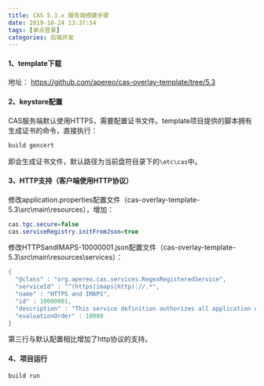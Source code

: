 ```yaml
---
title: CAS 5.3.x 服务端搭建步骤
date: 2019-10-24 13:37:54
tags: [单点登录]
categories: 后端开发
---
```


#### 1、template下载

地址： https://github.com/apereo/cas-overlay-template/tree/5.3 

#### 2、keystore配置

CAS服务端默认使用HTTPS，需要配置证书文件。template项目提供的脚本拥有生成证书的命令，直接执行：

```bash
build gencert
```

即会生成证书文件，默认路径为当前盘符目录下的`\etc\cas`中。

#### 3、HTTP支持（客户端使用HTTP协议）

修改application.properties配置文件（cas-overlay-template-5.3\src\main\resources），增加：

```Java
cas.tgc.secure=false
cas.serviceRegistry.initFromJson=true
```

修改HTTPSandIMAPS-10000001.json配置文件（cas-overlay-template-5.3\src\main\resources\services）：

```Java
{
  "@class" : "org.apereo.cas.services.RegexRegisteredService",
  "serviceId" : "^(https|imaps|http)://.*",
  "name" : "HTTPS and IMAPS",
  "id" : 10000001,
  "description" : "This service definition authorizes all application urls that support HTTPS and IMAPS protocols.",
  "evaluationOrder" : 10000
}
```

第三行与默认配置相比增加了http协议的支持。

#### 4、项目运行

```bash
build run
```